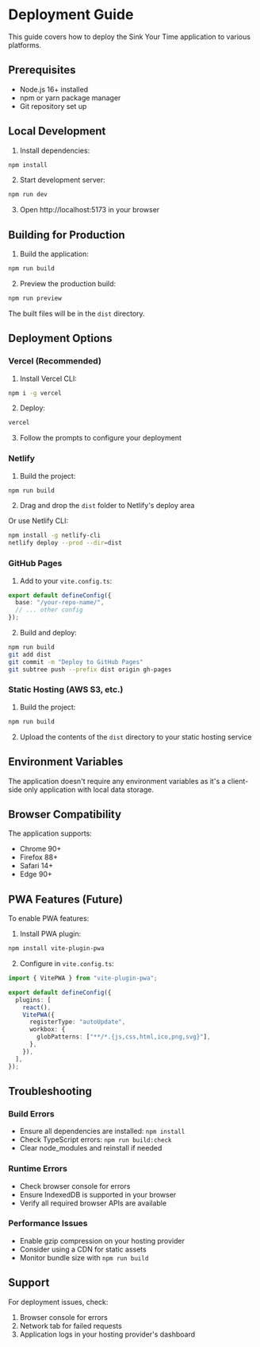 # Deployment Guide

This guide covers how to deploy the Sink Your Time application to various platforms.

## Prerequisites

- Node.js 16+ installed
- npm or yarn package manager
- Git repository set up

## Local Development

1. Install dependencies:

```bash
npm install
```

2. Start development server:

```bash
npm run dev
```

3. Open http://localhost:5173 in your browser

## Building for Production

1. Build the application:

```bash
npm run build
```

2. Preview the production build:

```bash
npm run preview
```

The built files will be in the `dist` directory.

## Deployment Options

### Vercel (Recommended)

1. Install Vercel CLI:

```bash
npm i -g vercel
```

2. Deploy:

```bash
vercel
```

3. Follow the prompts to configure your deployment

### Netlify

1. Build the project:

```bash
npm run build
```

2. Drag and drop the `dist` folder to Netlify's deploy area

Or use Netlify CLI:

```bash
npm install -g netlify-cli
netlify deploy --prod --dir=dist
```

### GitHub Pages

1. Add to your `vite.config.ts`:

```typescript
export default defineConfig({
  base: "/your-repo-name/",
  // ... other config
});
```

2. Build and deploy:

```bash
npm run build
git add dist
git commit -m "Deploy to GitHub Pages"
git subtree push --prefix dist origin gh-pages
```

### Static Hosting (AWS S3, etc.)

1. Build the project:

```bash
npm run build
```

2. Upload the contents of the `dist` directory to your static hosting service

## Environment Variables

The application doesn't require any environment variables as it's a client-side only application with local data storage.

## Browser Compatibility

The application supports:

- Chrome 90+
- Firefox 88+
- Safari 14+
- Edge 90+

## PWA Features (Future)

To enable PWA features:

1. Install PWA plugin:

```bash
npm install vite-plugin-pwa
```

2. Configure in `vite.config.ts`:

```typescript
import { VitePWA } from "vite-plugin-pwa";

export default defineConfig({
  plugins: [
    react(),
    VitePWA({
      registerType: "autoUpdate",
      workbox: {
        globPatterns: ["**/*.{js,css,html,ico,png,svg}"],
      },
    }),
  ],
});
```

## Troubleshooting

### Build Errors

- Ensure all dependencies are installed: `npm install`
- Check TypeScript errors: `npm run build:check`
- Clear node_modules and reinstall if needed

### Runtime Errors

- Check browser console for errors
- Ensure IndexedDB is supported in your browser
- Verify all required browser APIs are available

### Performance Issues

- Enable gzip compression on your hosting provider
- Consider using a CDN for static assets
- Monitor bundle size with `npm run build`

## Support

For deployment issues, check:

1. Browser console for errors
2. Network tab for failed requests
3. Application logs in your hosting provider's dashboard
